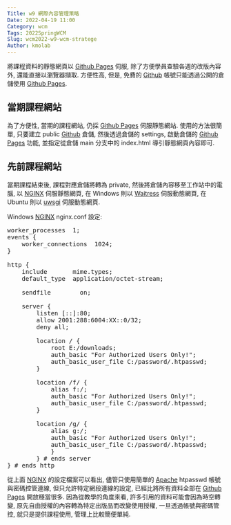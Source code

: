 ```yaml
---
Title: w9 網際內容管理策略
Date: 2022-04-19 11:00
Category: wcm
Tags: 2022SpringWCM
Slug: wcm2022-w9-wcm-stratege
Author: kmolab
---
```


將課程資料的靜態網頁以 [Github Pages] 伺服, 除了方便學員查驗各週的改版內容外, 還能直接以瀏覽器擷取. 方便性高, 但是, 免費的 [Github] 帳號只能透過公開的倉儲使用 [Github Pages].

<!-- PELICAN_END_SUMMARY -->

當期課程網站
----

為了方便性, 當期的課程網站, 仍採 [Github Pages] 伺服靜態網站. 使用的方法很簡單, 只要建立 public [Github] 倉儲, 然後透過倉儲的 settings, 啟動倉儲的 [Github Pages] 功能, 並指定從倉儲 main 分支中的 index.html 導引靜態網頁內容即可.

先前課程網站
----

當期課程結束後, 課程對應倉儲將轉為 private, 然後將倉儲內容移至工作站中的電腦, 以 [NGINX] 伺服靜態網頁, 在 Windows 則以 [Waitress] 伺服動態網頁, 在 Ubuntu 則以 [uwsgi] 伺服動態網頁.

Windows [NGINX] nginx.conf 設定:

<pre class="brush: jscript">
worker_processes  1;
events {
    worker_connections  1024;
}

http {
    include       mime.types;
    default_type  application/octet-stream;

    sendfile        on;

    server {
        listen [::]:80;
        allow 2001:288:6004:XX::0/32;
        deny all;
        
        location / {
            root E:/downloads;
            auth_basic "For Authorized Users Only!";
            auth_basic_user_file C:/password/.htpasswd; 
        }
        
        location /f/ {
            alias f:/;
            auth_basic "For Authorized Users Only!";
            auth_basic_user_file C:/password/.htpasswd; 
        }
        
        location /g/ {
            alias g:/;
            auth_basic "For Authorized Users Only!";
            auth_basic_user_file C:/password/.htpasswd; 
            }
        } # ends server
} # ends http
</pre>

從上面 [NGINX] 的設定檔案可以看出, 儘管只使用簡單的 [Apache] htpasswd 帳號與密碼控管連線, 但只允許特定網段連線的設定, 已經比將所有資料全部在 [Github Pages] 開放穩當很多. 因為從教學的角度來看, 許多引用的資料可能會因為時空轉變, 原先自由授權的內容轉為特定出版品而改變使用授權, 一旦透過帳號與密碼管控, 就只是提供課程使用, 管理上比較簡便單純.





[Github Pages]: https://pages.github.com/
[Github]: https://github.com
[Gitlab]: https://gitlab.com
[Gitlab 原始碼]: https://gitlab.com/gitlab-org/gitlab
[Waitress]: https://docs.pylonsproject.org/projects/waitress/en/latest/
[uwsgi]: https://uwsgi-docs.readthedocs.io/en/latest/
[Fossil SCM]: https://fossil-scm.org
[NGINX]: https://nginx.org
[Apache]: https://www.apachelounge.com/download/
[Pelican]: https://blog.getpelican.com/
[Markdown]: https://en.wikipedia.org/wiki/Markdown
[Blog]: https://en.wikipedia.org/wiki/Blog
[Leo Editor]: https://leoeditor.com/
[Brython]: https://brython.info/

